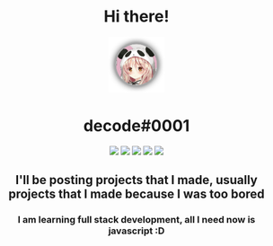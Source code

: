 
<h1 align = "center">
  Hi there!
</h1>
<p align = "center">
  <img src="https://raw.githubusercontent.com/cattoware/websitepika/main/assets/Layer%202.png" width="100">
</p>
<h1 align = "center">decode#0001</h1>
<p align = "center">
  <img src="https://upload.wikimedia.org/wikipedia/commons/thumb/c/c3/Python-logo-notext.svg/768px-Python-logo-notext.svg.png" width = "50"></img>
  <img src="https://upload.wikimedia.org/wikipedia/commons/thumb/1/18/ISO_C%2B%2B_Logo.svg/306px-ISO_C%2B%2B_Logo.svg.png" width = "50"></img>
  <img src="https://seeklogo.com/images/C/c-sharp-c-logo-02F17714BA-seeklogo.com.png" width = "50"></img>
  <img src="https://freepikpsd.com/media/2019/10/css3-logo-png-9-Transparent-Images.png" width = "50"></img>
  <img src="https://cdn.pixabay.com/photo/2017/08/05/11/16/logo-2582748_1280.png" width = "50"></img>
</p>
<h2 align = "center">I'll be posting projects that I made, usually projects that I made because I was too bored</h1>
<h3 align = "center">I am learning full stack development, all I need now is javascript :D</h1>
